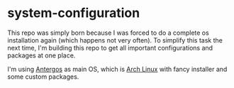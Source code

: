 # system-configuration

This repo was simply born because I was forced to do a complete os installation again (which happens not very often).
To simplify this task the next time, I'm building this repo to get all important configurations and packages at one place.

I'm using [Antergos](https://antergos.com) as main OS, which is [Arch Linux](https://www.archlinux.org) with fancy installer
and some custom packages.
